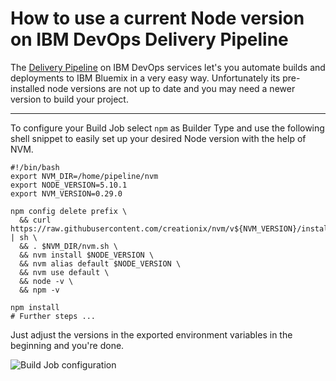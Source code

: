 # How to use a current Node version on IBM DevOps Delivery Pipeline

The [Delivery Pipeline](https://console.ng.bluemix.net/catalog/delivery-pipeline/) on IBM DevOps services let's you automate builds and deployments to IBM Bluemix in a very easy way. Unfortunately its pre-installed node versions are not up to date and you may need a newer version to build your project.

---

To configure your Build Job select `npm` as Builder Type and use the following shell snippet to easily set up your desired Node version with the help of NVM.

```
#!/bin/bash
export NVM_DIR=/home/pipeline/nvm
export NODE_VERSION=5.10.1
export NVM_VERSION=0.29.0

npm config delete prefix \
  && curl https://raw.githubusercontent.com/creationix/nvm/v${NVM_VERSION}/install.sh | sh \
  && . $NVM_DIR/nvm.sh \
  && nvm install $NODE_VERSION \
  && nvm alias default $NODE_VERSION \
  && nvm use default \
  && node -v \
  && npm -v

npm install
# Further steps ...
```

Just adjust the versions in the exported environment variables in the beginning and you're done.

![Build Job configuration](https://raw.githubusercontent.com/cokeSchlumpf/rethink-it/images/2016-06-02_DeliveryPipeline.png)
